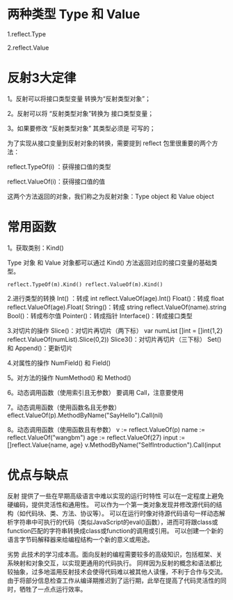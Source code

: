 # 两种类型 Type 和 Value

1.reflect.Type

2.reflect.Value

# 反射3大定律

1。反射可以将接口类型变量 转换为“反射类型对象”；

2。反射可以将 “反射类型对象”转换为 接口类型变量；

3。如果要修改 “反射类型对象” 其类型必须是 可写的；

为了实现从接口变量到反射对象的转换，需要提到 reflect 包里很重要的两个方法：

reflect.TypeOf(i) ：获得接口值的类型

reflect.ValueOf(i)：获得接口值的值

这两个方法返回的对象，我们称之为反射对象：Type object 和 Value object

# 常用函数

1。获取类别：Kind()

Type 对象 和 Value 对象都可以通过 Kind() 方法返回对应的接口变量的基础类型。

`reflect.TypeOf(m).Kind()
reflect.ValueOf(m).Kind()`

2.进行类型的转换
Int() ：转成 int reflect.ValueOf(age).Int()
Float()：转成 float reflect.ValueOf(age).Float(
String()：转成 string reflect.ValueOf(name).string
Bool()：转成布尔值
Pointer()：转成指针
Interface()：转成接口类型

3.对切片的操作
Slice()：对切片再切片（两下标） var numList []int = []int{1,2} reflect.ValueOf(numList).Slice(0,2))
Slice3()：对切片再切片（三下标）
Set() 和 Append()：更新切片

4.对属性的操作
NumField() 和 Field()

5。对方法的操作
NumMethod() 和 Method()

6。动态调用函数（使用索引且无参数） 要调用 Call，注意要使用 

7。动态调用函数（使用函数名且无参数）eflect.ValueOf(p).MethodByName("SayHello").Call(nil)

8。动态调用函数（使用函数且有参数）
v := reflect.ValueOf(p)
name := reflect.ValueOf("wangbm")
age := reflect.ValueOf(27)
input := []reflect.Value{name, age}
v.MethodByName("SelfIntroduction").Call(input

# 优点与缺点
反射 提供了一些在早期高级语言中难以实现的运行时特性
可以在一定程度上避免硬编码，提供灵活性和通用性。
可以作为一个第一类对象发现并修改源代码的结构（如代码块、类、方法、协议等）。
可以在运行时像对待源代码语句一样动态解析字符串中可执行的代码（类似JavaScript的eval()函数），进而可将跟class或function匹配的字符串转换成class或function的调用或引用。
可以创建一个新的语言字节码解释器来给编程结构一个新的意义或用途。

劣势
此技术的学习成本高。面向反射的编程需要较多的高级知识，包括框架、关系映射和对象交互，以实现更通用的代码执行。
同样因为反射的概念和语法都比较抽象，过多地滥用反射技术会使得代码难以被其他人读懂，不利于合作与交流。
由于将部分信息检查工作从编译期推迟到了运行期，此举在提高了代码灵活性的同时，牺牲了一点点运行效率。



